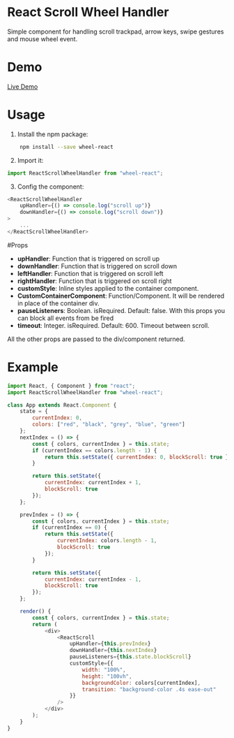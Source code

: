 # React Scroll Wheel Handler

<!-- [![npm version](https://badge.fury.io/js/wheel-react.svg)](http://badge.fury.io/js/wheel-react) -->

<!-- [![NPM](https://nodei.co/npm/wheel-react.png)](https://nodei.co/npm/wheel-react/) -->

Simple component for handling scroll trackpad, arrow keys, swipe gestures and mouse wheel event.

# Demo

[Live Demo](https://codepen.io/ettore-panini/pen/xaXEmKeditors=1011)

# Usage

1. Install the npm package:

```bash
    npm install --save wheel-react
```

2. Import it:

```javascript
import ReactScrollWheelHandler from "wheel-react";
```

3. Config the component:

```javascript
<ReactScrollWheelHandler
    upHandler={() => console.log("scroll up")}
    downHandler={() => console.log("scroll down")}
>
    ...
</ReactScrollWheelHandler>
```

#Props

-   **upHandler**: Function that is triggered on scroll up
-   **downHandler**: Function that is triggered on scroll down
-   **leftHandler**: Function that is triggered on scroll left
-   **rightHandler**: Function that is triggered on scroll right
-   **customStyle**: Inline styles applied to the container component.
-   **CustomContainerComponent**: Function/Component. It will be rendered in place of the container div.
-   **pauseListeners**: Boolean. isRequired. Default: false. With this props you can block all events from be fired
-   **timeout**: Integer. isRequired. Default: 600. Timeout between scroll.

All the other props are passed to the div/component returned.

# Example

```javascript
import React, { Component } from "react";
import ReactScrollWheelHandler from "wheel-react";

class App extends React.Component {
    state = {
        currentIndex: 0,
        colors: ["red", "black", "grey", "blue", "green"]
    };
    nextIndex = () => {
        const { colors, currentIndex } = this.state;
        if (currentIndex == colors.length - 1) {
            return this.setState({ currentIndex: 0, blockScroll: true });
        }

        return this.setState({
            currentIndex: currentIndex + 1,
            blockScroll: true
        });
    };

    prevIndex = () => {
        const { colors, currentIndex } = this.state;
        if (currentIndex == 0) {
            return this.setState({
                currentIndex: colors.length - 1,
                blockScroll: true
            });
        }

        return this.setState({
            currentIndex: currentIndex - 1,
            blockScroll: true
        });
    };

    render() {
        const { colors, currentIndex } = this.state;
        return (
            <div>
                <ReactScroll
                    upHandler={this.prevIndex}
                    downHandler={this.nextIndex}
                    pauseListeners={this.state.blockScroll}
                    customStyle={{
                        width: "100%",
                        height: "100vh",
                        backgroundColor: colors[currentIndex],
                        transition: "background-color .4s ease-out"
                    }}
                />
            </div>
        );
    }
}
```
